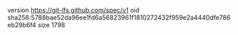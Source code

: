 version https://git-lfs.github.com/spec/v1
oid sha256:5788bae52da96ee1fd6a56823961f1810272432f959e2a4440dfe786eb29b6f4
size 1798

